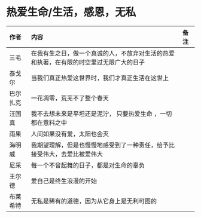 # 热爱生命/生活，感恩，无私

| 作者 | 内容 | 备注 |
| :--- | :--- | :--- |
| 三毛 | 在我有生之日，做一个真诚的人，不放弃对生活的热爱和执著，在有限的时空里过无限广大的日子 |  |
| 泰戈尔 | 当我们真正热爱这世界时，我们才真正生活在这世上 |  |
| 巴尔扎克 | 一花凋零，荒芜不了整个春天 |  |
| 汪国真 | 我不去想未来是平坦还是泥泞， 只要热爱生命 ，一切都在意料之中 |  |
| 雨果 | 人间如果没有爱，太阳也会灭 |  |
| 海明威 | 我期望理解，但是也慢慢地感受到了一种责任，给予比接受伟大，去爱比被爱伟大 |  |
| 尼采 | 每一个不曾起舞的日子，都是对生命的辜负 |  |
| 王尔德 | 爱自己是终生浪漫的开始 |  |
| 布莱希特 | 无私是稀有的道德，因为从它身上是无利可图的 |  |




